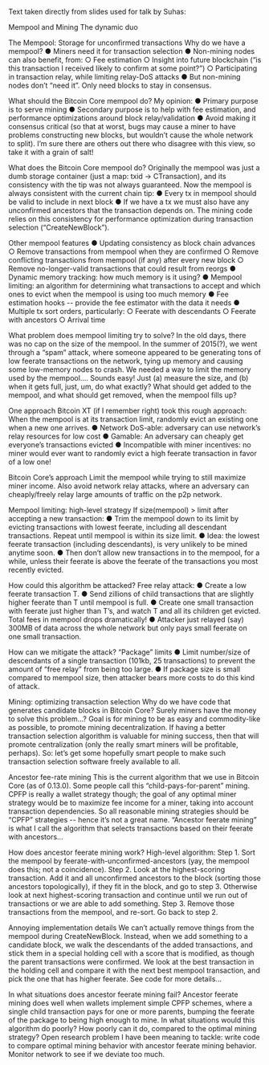 Text taken directly from slides used for talk by Suhas:

Mempool and Mining 
The dynamic duo 

The Mempool: Storage for unconfirmed transactions 
Why do we have a mempool? 
● Miners need it for transaction selection 
● Non-mining nodes can also benefit, from: 
○ Fee estimation 
○ Insight into future blockchain (“is this transaction I received likely to confirm at some point?”) 
○ Participating in transaction relay, while limiting relay-DoS attacks 
● But non-mining nodes don’t “need it”. Only need blocks to stay in consensus. 

What should the Bitcoin Core mempool do? 
My opinion: 
● Primary purpose is to serve mining 
● Secondary purpose is to help with fee estimation, and performance optimizations around block relay/validation 
● Avoid making it consensus critical (so that at worst, bugs may cause a miner to have problems constructing new blocks, but wouldn’t cause the whole network to split). 
I’m sure there are others out there who disagree with this view, so take it with a grain of salt! 

What does the Bitcoin Core mempool do? 
Originally the mempool was just a dumb storage container (just a map: txid -> CTransaction), and its consistency with the tip was not always guaranteed. 
Now the mempool is always consistent with the current chain tip: 
● Every tx in mempool should be valid to include in next block 
● If we have a tx we must also have any unconfirmed ancestors that the transaction depends on. 
The mining code relies on this consistency for performance optimization during transaction selection (“CreateNewBlock”). 

Other mempool features 
● Updating consistency as block chain advances 
○ Remove transactions from mempool when they are confirmed 
○ Remove conflicting transactions from mempool (if any) after every new block 
○ Remove no-longer-valid transactions that could result from reorgs 
● Dynamic memory tracking: how much memory is it using? 
● Mempool limiting: an algorithm for determining what transactions to accept and which ones to evict when the mempool is using too much memory 
● Fee estimation hooks -- provide the fee estimator with the data it needs 
● Multiple tx sort orders, particularly: 
○ Feerate with descendants 
○ Feerate with ancestors 
○ Arrival time 

What problem does mempool limiting try to solve? 
In the old days, there was no cap on the size of the mempool. 
In the summer of 2015(?), we went through a “spam” attack, where someone appeared to be generating tons of low feerate transactions on the network, tying up memory and causing some low-memory nodes to crash. 
We needed a way to limit the memory used by the mempool.... Sounds easy! Just (a) measure the size, and (b) when it gets full, just, um, do what exactly? 
What should get added to the mempool, and what should get removed, when the mempool fills up? 

One approach 
Bitcoin XT (if I remember right) took this rough approach: 
When the mempool is at its transaction limit, randomly evict an existing one when a new one arrives. 
● Network DoS-able: adversary can use network’s relay resources for low cost 
● Gamable: An adversary can cheaply get everyone’s transactions evicted 
● Incompatible with miner incentives: no miner would ever want to randomly evict a high feerate transaction in favor of a low one! 

Bitcoin Core’s approach 
Limit the mempool while trying to still maximize miner income. 
Also avoid network relay attacks, where an adversary can cheaply/freely relay large amounts of traffic on the p2p network. 

Mempool limiting: high-level strategy 
If size(mempool) > limit after accepting a new transaction: 
● Trim the mempool down to its limit by evicting transactions with lowest feerate, including all descendant transactions. Repeat until mempool is within its size limit. 
● Idea: the lowest feerate transaction (including descendants), is very unlikely to be mined anytime soon. 
● Then don’t allow new transactions in to the mempool, for a while, unless their feerate is above the feerate of the transactions you most recently evicted. 

How could this algorithm be attacked? 
Free relay attack: 
● Create a low feerate transaction T. 
● Send zillions of child transactions that are slightly higher feerate than T until mempool is full. 
● Create one small transaction with feerate just higher than T’s, and watch T and all its children get evicted. Total fees in mempool drops dramatically! 
● Attacker just relayed (say) 300MB of data across the whole network but only pays small feerate on one small transaction. 

How can we mitigate the attack? 
“Package” limits 
● Limit number/size of descendants of a single transaction (101kb, 25 transactions) to prevent the amount of “free relay” from being too large. 
● If package size is small compared to mempool size, then attacker bears more costs to do this kind of attack. 

Mining: optimizing transaction selection 
Why do we have code that generates candidate blocks in Bitcoin Core? Surely miners have the money to solve this problem...? 
Goal is for mining to be as easy and commodity-like as possible, to promote mining decentralization. 
If having a better transaction selection algorithm is valuable for mining success, then that will promote centralization (only the really smart miners will be profitable, perhaps). 
So: let’s get some hopefully smart people to make such transaction selection software freely available to all. 

Ancestor fee-rate mining 
This is the current algorithm that we use in Bitcoin Core (as of 0.13.0). 
Some people call this “child-pays-for-parent” mining. CPFP is really a wallet strategy though; the goal of any optimal miner strategy would be to maximize fee income for a miner, taking into account transaction dependencies. 
So all reasonable mining strategies should be “CPFP” strategies -- hence it’s not a great name. 
“Ancestor feerate mining” is what I call the algorithm that selects transactions based on their feerate with ancestors... 

How does ancestor feerate mining work? 
High-level algorithm: 
Step 1. Sort the mempool by feerate-with-unconfirmed-ancestors (yay, the mempool does this; not a coincidence). 
Step 2. Look at the highest-scoring transaction. Add it and all unconfirmed ancestors to the block (sorting those ancestors topologically), if they fit in the block, and go to step 3. Otherwise look at next highest-scoring transaction and continue until we run out of transactions or we are able to add something. 
Step 3. Remove those transactions from the mempool, and re-sort. Go back to step 2. 

Annoying implementation details 
We can’t actually remove things from the mempool during CreateNewBlock. 
Instead, when we add something to a candidate block, we walk the descendants of the added transactions, and stick them in a special holding cell with a score that is modified, as though the parent transactions were confirmed. 
We look at the best transaction in the holding cell and compare it with the next best mempool transaction, and pick the one that has higher feerate. 
See code for more details... 

In what situations does ancestor feerate mining fail? 
Ancestor feerate mining does well when wallets implement simple CPFP schemes, where a single child transaction pays for one or more parents, bumping the feerate of the package to being high enough to mine. 
In what situations would this algorithm do poorly? How poorly can it do, compared to the optimal mining strategy? 
Open research problem I have been meaning to tackle: write code to compare optimal mining behavior with ancestor feerate mining behavior. Monitor network to see if we deviate too much. 

